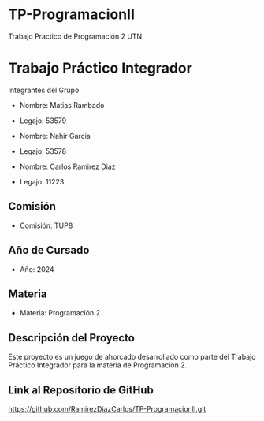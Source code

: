 # TP-ProgramacionII
Trabajo Practico de Programación 2 UTN
# Trabajo Práctico Integrador

 Integrantes del Grupo
- Nombre: Matias Rambado
- Legajo: 53579

- Nombre: Nahir Garcia
- Legajo: 53578

- Nombre: Carlos Ramirez Diaz
- Legajo: 11223

## Comisión
- Comisión: TUP8

## Año de Cursado
- Año: 2024

## Materia
- Materia: Programación 2

## Descripción del Proyecto
Este proyecto es un juego de ahorcado desarrollado como parte del Trabajo Práctico Integrador para la materia de Programación 2.

## Link al Repositorio de GitHub
https://github.com/RamirezDiazCarlos/TP-ProgramacionII.git
